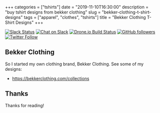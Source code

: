 +++
categories = ["tshirts"]
date = "2019-11-10T16:30:00"
description = "buy tshirt designs from bekker clothing"
slug = "bekker-clothing-t-shirt-designs"
tags = ["apparel", "clothes", "tshirts"]
title = "Bekker Clothing T-Shirt Designs"
+++

[![Slack Status](https://linux-hackers-slack.herokuapp.com/badge.svg)](https://linux-hackers-slack.herokuapp.com/) [![Chat on Slack](https://img.shields.io/badge/chat-on_slack-orange.svg)](https://linux-hackers.slack.com/) [![Drone.io Build Status](https://cloud.drone.io/api/badges/ruanbekker/ruandotdev/status.svg)](https://cloud.drone.io/ruanbekker/ruandotdev) [![GitHub followers](https://img.shields.io/github/followers/ruanbekker.svg?label=Follow&style=social)](https://github.com/ruanbekker) [![Twitter Follow](https://img.shields.io/twitter/follow/ruanbekker.svg?style=social)](https://twitter.com/ruanbekker)

## Bekker Clothing

So I started my own clothing brand, Bekker Clothing. See some of my designs:

- https://bekkerclothing.com/collections


## Thanks

Thanks for reading!

